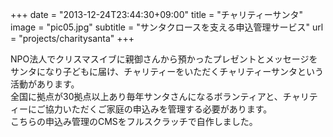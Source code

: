 +++
date = "2013-12-24T23:44:30+09:00"
title = "チャリティーサンタ"
image = "pic05.jpg"
subtitle = "サンタクロースを支える申込管理サービス"
url = "projects/charitysanta"
+++

NPO法人でクリスマスイブに親御さんから預かったプレゼントとメッセージをサンタになり子どもに届け、チャリティーをいただくチャリティーサンタという活動があります。  
全国に拠点が30拠点以上あり毎年サンタさんになるボランティアと、チャリティーにご協力いただくご家庭の申込みを管理する必要があります。    
こちらの申込み管理のCMSをフルスクラッチで自作しました。  
